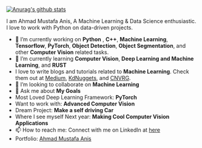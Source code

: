 [![Anurag's github stats](https://github-readme-stats.vercel.app/api?username=ahmadmustafaanis)](https://github.com/anuraghazra/github-readme-stats)

I am Ahmad Mustafa Anis, A Machine Learning & Data Science enthusiastic. I love to work with Python on data-driven projects.

- 🔭 I’m currently working on **Python** , **C++**, **Machine Learning**, **Tensorflow**, **PyTorch**, **Object Detection**, **Object Segmentation**, and other **Computer Vision** related tasks.
- 🌱 I’m currently learning **Computer Vision**, **Deep Learning and Machine Learning**, and **RUST**
- I love to write blogs and tutorials related to **Machine Learning**. Check them out at [Medium](https://medium.com/@ahmadanis5050), [KdNuggets](https://www.kdnuggets.com/author/ahmad-anis), and [CNVRG](http://cnvrg.io/author/ahmad-anis).
- 👯 I’m looking to collaborate on **Machine Learning**
- 💬 Ask me about **My Goals**
- Most Loved Deep Learning Framework: **PyTorch**
- Want to work with: **Advanced Computer Vision**
- Dream Project: **Make a self driving Car**
- Where I see myself Next year: **Making Cool Computer Vision Applications**
- 📫 How to reach me: Connect with me on LinkedIn at [here](https://www.linkedin.com/in/ahmad-anis/) 
- Portfolio: [Ahmad Mustafa Anis](https://ahmadmustafaanis.github.io/Resume_Site.io/)
